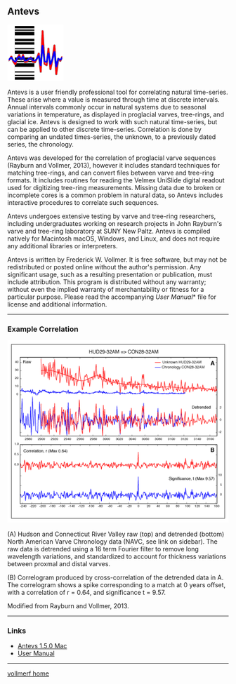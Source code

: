 ## Antevs 
![](images/AntevsIcon_128.png)

Antevs is a user friendly professional tool for correlating natural time-series. These arise where a value is measured through time at discrete intervals. Annual intervals commonly occur in natural systems due to seasonal variations in temperature, as displayed in proglacial varves, tree-rings, and glacial ice. Antevs is designed to work with such natural time-series, but can be applied to other discrete time-series. Correlation is done by comparing an undated times-series, the unknown, to a previously dated series, the chronology.

Antevs was developed for the correlation of proglacial varve sequences (Rayburn and Vollmer, 2013), however it includes standard techniques for matching tree-rings, and can convert files between varve and tree-ring formats. It includes routines for reading the Velmex UniSlide digital readout used for digitizing tree-ring measurements. Missing data due to broken or incomplete cores is a common problem in natural data, so Antevs includes interactive procedures to correlate such sequences. 

Antevs undergoes extensive testing by varve and tree-ring researchers, including undergraduates working on research projects in John Rayburn's varve and tree-ring laboratory at SUNY New Paltz. Antevs is compiled natively for Macintosh macOS, Windows, and Linux, and does not require any additional libraries or interpreters. 

Antevs is written by Frederick W. Vollmer. It is free software, but may not be redistributed or posted online without the author's permission. Any significant usage, such as a resulting presentation or publication, must include attribution. This program is distributed without any warranty; without even the implied warranty of merchantability or fitness for a particular purpose. Please read the accompanying *User Manual** file for license and additional information. 

---

### Example Correlation
![Example](images/Figure_04_web.png)

(A) Hudson and Connecticut River Valley raw (top) and detrended (bottom) North American Varve Chronology data (NAVC, see link on sidebar). The raw data is detrended using a 16 term Fourier filter to remove long wavelength variations, and standardized to account for thickness variations between proxmal and distal varves.

(B) Correlogram produced by cross-correlation of the detrended data in A. The correlogram shows a spike corresponding to a match at 0 years offset, with a correlation of r = 0.64, and significance t = 9.57.

Modified from Rayburn and Vollmer, 2013.

---

### Links

* [Antevs 1.5.0 Mac](http://www.frederickvollmer.com/antevs/download.php?file=Antevs_1.5.0_Mac.dmg) 
* [User Manual](https://www.frederickvollmer.com/antevs/download/Antevs_User_Manual.pdf) 

--- 

[vollmerf home](../)

